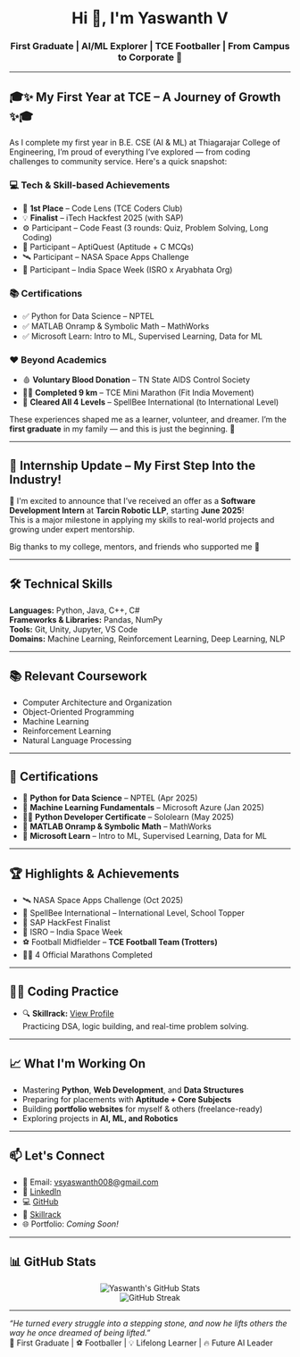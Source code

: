 <h1 align="center">Hi 👋, I'm Yaswanth V</h1>
<h3 align="center">First Graduate | AI/ML Explorer | TCE Footballer | From Campus to Corporate 🚀</h3>

---

## 🎓✨ My First Year at TCE – A Journey of Growth ✨🎓

As I complete my first year in B.E. CSE (AI & ML) at Thiagarajar College of Engineering, I’m proud of everything I’ve explored — from coding challenges to community service. Here's a quick snapshot:

### 💻 Tech & Skill-based Achievements
- 🥇 **1st Place** – Code Lens (TCE Coders Club)
- 💡 **Finalist** – iTech Hackfest 2025 (with SAP)
- ⚙️ Participant – Code Feast (3 rounds: Quiz, Problem Solving, Long Coding)
- 🧠 Participant – AptiQuest (Aptitude + C MCQs)
- 🛰️ Participant – NASA Space Apps Challenge
- 🌌 Participant – India Space Week (ISRO x Aryabhata Org)

### 📚 Certifications
- ✅ Python for Data Science – NPTEL  
- ✅ MATLAB Onramp & Symbolic Math – MathWorks  
- ✅ Microsoft Learn: Intro to ML, Supervised Learning, Data for ML

### ❤️ Beyond Academics
- 🩸 **Voluntary Blood Donation** – TN State AIDS Control Society  
- 🏃‍♂️ **Completed 9 km** – TCE Mini Marathon (Fit India Movement)  
- 🐝 **Cleared All 4 Levels** – SpellBee International (to International Level)

These experiences shaped me as a learner, volunteer, and dreamer. I’m the **first graduate** in my family — and this is just the beginning. 🌟

---

## 💼 Internship Update – My First Step Into the Industry!

🚀 I'm excited to announce that I’ve received an offer as a **Software Development Intern** at **Tarcin Robotic LLP**, starting **June 2025**!  
This is a major milestone in applying my skills to real-world projects and growing under expert mentorship.

Big thanks to my college, mentors, and friends who supported me 🙌

---

## 🛠️ Technical Skills

**Languages:** Python, Java, C++, C#  
**Frameworks & Libraries:** Pandas, NumPy  
**Tools:** Git, Unity, Jupyter, VS Code  
**Domains:** Machine Learning, Reinforcement Learning, Deep Learning, NLP

---

## 📚 Relevant Coursework

- Computer Architecture and Organization  
- Object-Oriented Programming  
- Machine Learning  
- Reinforcement Learning  
- Natural Language Processing  

---

## 📜 Certifications

- 🐍 **Python for Data Science** – NPTEL (Apr 2025)  
- 🤖 **Machine Learning Fundamentals** – Microsoft Azure (Jan 2025)  
- 🧑‍💻 **Python Developer Certificate** – Sololearn (May 2025)  
- 🧠 **MATLAB Onramp & Symbolic Math** – MathWorks  
- 📘 **Microsoft Learn** – Intro to ML, Supervised Learning, Data for ML

---

## 🏆 Highlights & Achievements

- 🛰️ NASA Space Apps Challenge (Oct 2025)  
- 🧠 SpellBee International – International Level, School Topper  
- 💼 SAP HackFest Finalist  
- 🌌 ISRO – India Space Week  
- ⚽ Football Midfielder – **TCE Football Team (Trotters)**  
- 🏃‍♂️ 4 Official Marathons Completed  

---

## 👨‍💻 Coding Practice

- 🔍 **Skillrack:** [View Profile](http://www.skillrack.com/profile/513616/27e0aa1d6f9442b3815f72c2d77f52b61f1957de)  
  Practicing DSA, logic building, and real-time problem solving.

---

## 📈 What I'm Working On

- Mastering **Python**, **Web Development**, and **Data Structures**  
- Preparing for placements with **Aptitude + Core Subjects**  
- Building **portfolio websites** for myself & others (freelance-ready)  
- Exploring projects in **AI, ML, and Robotics**  

---

## 📫 Let's Connect

- 📧 Email: [vsyaswanth008@gmail.com](mailto:vsyaswanth008@gmail.com)  
- 🔗 [LinkedIn](https://www.linkedin.com/in/yaswanthv876)  
- 💻 [GitHub](https://github.com/Yaswanth876)  
- 🧠 [Skillrack](http://www.skillrack.com/profile/513616/27e0aa1d6f9442b3815f72c2d77f52b61f1957de)  
- 🌐 Portfolio: _Coming Soon!_

---

## 📊 GitHub Stats

<p align="center">
  <img src="https://github-readme-stats.vercel.app/api?username=Yaswanth876&show_icons=true&theme=radical" alt="Yaswanth's GitHub Stats" />
  <br />
  <img src="https://github-readme-streak-stats.herokuapp.com/?user=Yaswanth876&theme=radical" alt="GitHub Streak" />
</p>

---

_“He turned every struggle into a stepping stone, and now he lifts others the way he once dreamed of being lifted.”_  
💪 First Graduate | ⚽ Footballer | 💡 Lifelong Learner | 🔥 Future AI Leader
